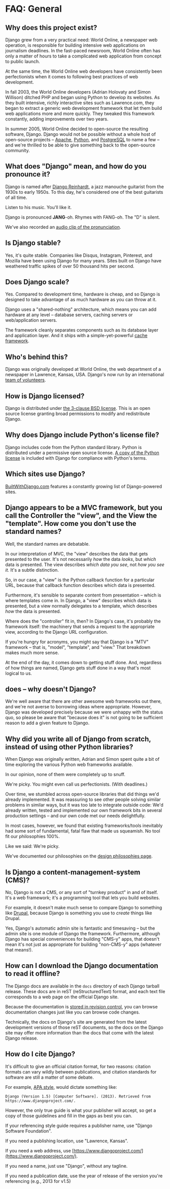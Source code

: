 # FAQ: General

## Why does this project exist?

Django grew from a very practical need: World Online, a newspaper web operation, is responsible for building intensive web applications on journalism deadlines. In the fast-paced newsroom, World Online often has only a matter of hours to take a complicated web application from concept to public launch.

At the same time, the World Online web developers have consistently been perfectionists when it comes to following best practices of web development.

In fall 2003, the World Online developers (Adrian Holovaty and Simon Willison) ditched PHP and began using Python to develop its websites. As they built intensive, richly interactive sites such as Lawrence.com, they began to extract a generic web development framework that let them build web applications more and more quickly. They tweaked this framework constantly, adding improvements over two years.

In summer 2005, World Online decided to open-source the resulting software, Django. Django would not be possible without a whole host of open-source projects – [Apache](https://httpd.apache.org/), [Python](https://www.python.org/), and [PostgreSQL](https://www.postgresql.org/) to name a few – and we're thrilled to be able to give something back to the open-source community.

## What does "Django" mean, and how do you pronounce it?

Django is named after [Django Reinhardt](https://en.wikipedia.org/wiki/Django_Reinhardt), a jazz manouche guitarist from the 1930s to early 1950s. To this day, he's considered one of the best guitarists of all time.

Listen to his music. You'll like it.

Django is pronounced **JANG**-oh. Rhymes with FANG-oh. The "D" is silent.

We've also recorded an [audio clip of the pronunciation](https://www.red-bean.com/~adrian/django_pronunciation.mp3).

## Is Django stable?

Yes, it's quite stable. Companies like Disqus, Instagram, Pinterest, and Mozilla have been using Django for many years. Sites built on Django have weathered traffic spikes of over 50 thousand hits per second.

## Does Django scale?

Yes. Compared to development time, hardware is cheap, and so Django is designed to take advantage of as much hardware as you can throw at it.

Django uses a "shared-nothing" architecture, which means you can add hardware at any level – database servers, caching servers or web/application servers.

The framework cleanly separates components such as its database layer and application layer. And it ships with a simple-yet-powerful [cache framework](../../topics/cache/).

## Who's behind this?

Django was originally developed at World Online, the web department of a newspaper in Lawrence, Kansas, USA. Django's now run by an international [team of volunteers](https://www.djangoproject.com/foundation/teams/).

## How is Django licensed?

Django is distributed under [the 3-clause BSD license](https://github.com/django/django/blob/main/LICENSE). This is an open source license granting broad permissions to modify and redistribute Django.

## Why does Django include Python's license file?

Django includes code from the Python standard library. Python is distributed under a permissive open source license. [A copy of the Python license](https://github.com/django/django/blob/main/LICENSE.python) is included with Django for compliance with Python's terms.

## Which sites use Django?

[BuiltWithDjango.com](https://builtwithdjango.com/projects/) features a constantly growing list of Django-powered sites.

## Django appears to be a MVC framework, but you call the Controller the "view", and the View the "template". How come you don't use the standard names?

Well, the standard names are debatable.

In our interpretation of MVC, the "view" describes the data that gets presented to the user. It's not necessarily *how* the data *looks*, but *which* data is presented. The view describes *which data you see*, not *how you see it.* It's a subtle distinction.

So, in our case, a "view" is the Python callback function for a particular URL, because that callback function describes which data is presented.

Furthermore, it's sensible to separate content from presentation – which is where templates come in. In Django, a "view" describes which data is presented, but a view normally delegates to a template, which describes *how* the data is presented.

Where does the "controller" fit in, then? In Django's case, it's probably the framework itself: the machinery that sends a request to the appropriate view, according to the Django URL configuration.

If you're hungry for acronyms, you might say that Django is a "MTV" framework – that is, "model", "template", and "view." That breakdown makes much more sense.

At the end of the day, it comes down to getting stuff done. And, regardless of how things are named, Django gets stuff done in a way that's most logical to us.

## <Framework X> does <feature Y> – why doesn't Django?

We're well aware that there are other awesome web frameworks out there, and we're not averse to borrowing ideas where appropriate. However, Django was developed precisely because we were unhappy with the status quo, so please be aware that "because <Framework X> does it" is not going to be sufficient reason to add a given feature to Django.

## Why did you write all of Django from scratch, instead of using other Python libraries?

When Django was originally written, Adrian and Simon spent quite a bit of time exploring the various Python web frameworks available.

In our opinion, none of them were completely up to snuff.

We're picky. You might even call us perfectionists. (With deadlines.)

Over time, we stumbled across open-source libraries that did things we'd already implemented. It was reassuring to see other people solving similar problems in similar ways, but it was too late to integrate outside code: We'd already written, tested and implemented our own framework bits in several production settings – and our own code met our needs delightfully.

In most cases, however, we found that existing frameworks/tools inevitably had some sort of fundamental, fatal flaw that made us squeamish. No tool fit our philosophies 100%.

Like we said: We're picky.

We've documented our philosophies on the [design philosophies page](../../misc/design-philosophies/).

## Is Django a content-management-system (CMS)?

No, Django is not a CMS, or any sort of "turnkey product" in and of itself. It's a web framework; it's a programming tool that lets you build websites.

For example, it doesn't make much sense to compare Django to something like [Drupal](https://www.drupal.org/), because Django is something you use to *create* things like Drupal.

Yes, Django's automatic admin site is fantastic and timesaving – but the admin site is one module of Django the framework. Furthermore, although Django has special conveniences for building "CMS-y" apps, that doesn't mean it's not just as appropriate for building "non-CMS-y" apps (whatever that means!).

## How can I download the Django documentation to read it offline?

The Django docs are available in the `docs` directory of each Django tarball release. These docs are in reST (reStructuredText) format, and each text file corresponds to a web page on the official Django site.

Because the documentation is [stored in revision control](https://github.com/django/django/blob/main/docs), you can browse documentation changes just like you can browse code changes.

Technically, the docs on Django's site are generated from the latest development versions of those reST documents, so the docs on the Django site may offer more information than the docs that come with the latest Django release.

## How do I cite Django?

It's difficult to give an official citation format, for two reasons: citation formats can vary wildly between publications, and citation standards for software are still a matter of some debate.

For example, [APA style](https://apastyle.apa.org/), would dictate something like:

```
Django (Version 1.5) [Computer Software]. (2013). Retrieved from https://www.djangoproject.com/. 
```

However, the only true guide is what your publisher will accept, so get a copy of those guidelines and fill in the gaps as best you can.

If your referencing style guide requires a publisher name, use "Django Software Foundation".

If you need a publishing location, use "Lawrence, Kansas".

If you need a web address, use [https://www.djangoproject.com/](https://www.djangoproject.com/).

If you need a name, just use "Django", without any tagline.

If you need a publication date, use the year of release of the version you're referencing (e.g., 2013 for v1.5)